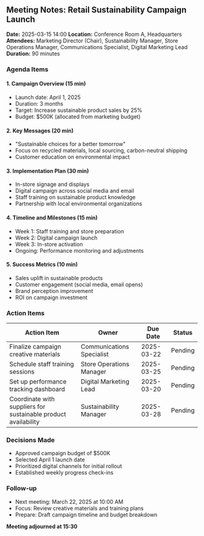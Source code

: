 ## Meeting Notes: Retail Sustainability Campaign Launch

**Date:** 2025-03-15 14:00
**Location:** Conference Room A, Headquarters
**Attendees:** Marketing Director (Chair), Sustainability Manager, Store Operations Manager, Communications Specialist, Digital Marketing Lead
**Duration:** 90 minutes

### Agenda Items

#### 1. Campaign Overview (15 min)
- Launch date: April 1, 2025
- Duration: 3 months
- Target: Increase sustainable product sales by 25%
- Budget: $500K (allocated from marketing budget)

#### 2. Key Messages (20 min)
- "Sustainable choices for a better tomorrow"
- Focus on recycled materials, local sourcing, carbon-neutral shipping
- Customer education on environmental impact

#### 3. Implementation Plan (30 min)
- In-store signage and displays
- Digital campaign across social media and email
- Staff training on sustainable product knowledge
- Partnership with local environmental organizations

#### 4. Timeline and Milestones (15 min)
- Week 1: Staff training and store preparation
- Week 2: Digital campaign launch
- Week 3: In-store activation
- Ongoing: Performance monitoring and adjustments

#### 5. Success Metrics (10 min)
- Sales uplift in sustainable products
- Customer engagement (social media, email opens)
- Brand perception improvement
- ROI on campaign investment

### Action Items

| Action Item | Owner | Due Date | Status |
|-------------|-------|----------|--------|
| Finalize campaign creative materials | Communications Specialist | 2025-03-22 | Pending |
| Schedule staff training sessions | Store Operations Manager | 2025-03-25 | Pending |
| Set up performance tracking dashboard | Digital Marketing Lead | 2025-03-20 | Pending |
| Coordinate with suppliers for sustainable product availability | Sustainability Manager | 2025-03-28 | Pending |

### Decisions Made
- Approved campaign budget of $500K
- Selected April 1 launch date
- Prioritized digital channels for initial rollout
- Established weekly progress check-ins

### Follow-up
- Next meeting: March 22, 2025 at 10:00 AM
- Focus: Review creative materials and training plans
- Prepare: Draft campaign timeline and budget breakdown

**Meeting adjourned at 15:30**
